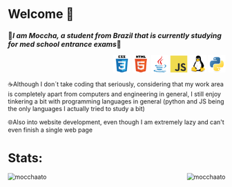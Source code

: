<h1 align="left">Welcome 👋</h1>
<h3 align="left">🐰<em>I am Moccha, a student from Brazil that is currently studying for med school entrance exams</em>🐰</h3>
<p align="right"> <img src="https://raw.githubusercontent.com/devicons/devicon/master/icons/css3/css3-original-wordmark.svg" alt="css3" width="40" height="40"/> <img src="https://raw.githubusercontent.com/devicons/devicon/master/icons/html5/html5-original-wordmark.svg" alt="html5" width="40" height="40"/> <img src="https://raw.githubusercontent.com/devicons/devicon/master/icons/java/java-original.svg" alt="java" width="40" height="40"/> <img src="https://raw.githubusercontent.com/devicons/devicon/master/icons/javascript/javascript-original.svg" alt="javascript" width="40" height="40"/> <img src="https://raw.githubusercontent.com/devicons/devicon/master/icons/linux/linux-original.svg" alt="linux" width="40" height="40"/> <img src="https://raw.githubusercontent.com/devicons/devicon/master/icons/python/python-original.svg" alt="python" width="40" height="40"/> </p>
<p>☕Although I don´t take coding that seriously, considering that my work area is completely apart from computers and engineering in general, I still enjoy tinkering a bit with programming languages in general (python and JS being the only languages I actually tried to study a bit)</p>
<p>🌐Also into website development, even though I am extremely lazy and can't even finish a single web page</p>
<h1 align="left">Stats:</h1>
<p><img align="left" src="https://github-readme-stats.vercel.app/api/top-langs?username=mocchaato&show_icons=true&locale=en&layout=compact" alt="mocchaato" /></p>

<p>&nbsp;<img align="right" src="https://github-readme-stats.vercel.app/api?username=mocchaato&show_icons=true&locale=en" alt="mocchaato" /></p>
<!--
**macchiapresso/macchiapresso** is a ✨ _special_ ✨ repository because its `README.md` (this file) appears on your GitHub profile.

Here are some ideas to get you started:

- 🔭 I’m currently working on ...
- 🌱 I’m currently learning ...
- 👯 I’m looking to collaborate on ...
- 🤔 I’m looking for help with ...
- 💬 Ask me about ...
- 📫 How to reach me: ...
- 😄 Pronouns: ...
- ⚡ Fun fact: ...
-->
